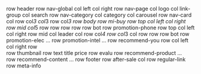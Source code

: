 row header
    row nav-global
        col left
        col right
    row nav-page
        col logo
        col link-group
        col search
    row nav-category
        col category
        col carousel
    row nav-card
        col 
            row
                col*3
                col*3
            row
        col*3
row body
    row mi-buy
        row top
            col left
            col right
        row mid
            col*5
                row 
                row
                row
                row
        row bot
    row promotion-phone
        row top
            col left
            col right
        row mid
            col leader
            col 
                row
                    col*4
                row
                    col*3
                    col
                        row
                        row
        row bot
    row promotion-elec
        ...
    row promotion-intel
        ...
    row recommend-you
        row
            col left
            col right
        row    
            row thumbnail
            row text
                title
                price
            row evalu
    row recommend-product
        ...    
    row recommend-content
        ...
row footer
    row after-sale
        col
    row regular-link
    row meta-info